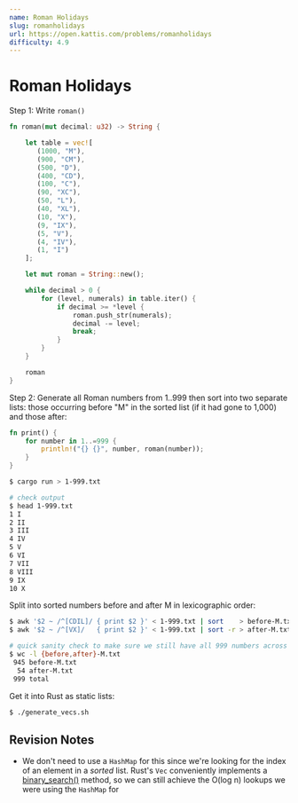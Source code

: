 ```yaml
---
name: Roman Holidays
slug: romanholidays
url: https://open.kattis.com/problems/romanholidays
difficulty: 4.9
---
```


# Roman Holidays

Step 1: Write `roman()`

```rust
fn roman(mut decimal: u32) -> String {

    let table = vec![
       (1000, "M"),
       (900, "CM"),
       (500, "D"),
       (400, "CD"),
       (100, "C"),
       (90, "XC"),
       (50, "L"),
       (40, "XL"),
       (10, "X"),
       (9, "IX"),
       (5, "V"),
       (4, "IV"),
       (1, "I")
    ];

    let mut roman = String::new();

    while decimal > 0 {        
        for (level, numerals) in table.iter() {
            if decimal >= *level {
                roman.push_str(numerals);
                decimal -= level;                
                break;
            }
        }                
    }

    roman
}
```

Step 2: Generate all Roman numbers from 1..999 then sort into two separate lists: those occurring before "M" in the sorted list (if it had gone to 1,000) and those after:

```rust
fn print() {
    for number in 1..=999 {
        println!("{} {}", number, roman(number));
    }
}
```

```bash
$ cargo run > 1-999.txt

# check output
$ head 1-999.txt
1 I
2 II
3 III
4 IV
5 V
6 VI
7 VII
8 VIII
9 IX
10 X
```

Split into sorted numbers before and after M in lexicographic order:

```bash
$ awk '$2 ~ /^[CDIL]/ { print $2 }' < 1-999.txt | sort    > before-M.txt
$ awk '$2 ~ /^[VX]/   { print $2 }' < 1-999.txt | sort -r > after-M.txt

# quick sanity check to make sure we still have all 999 numbers across the two files:
$ wc -l {before,after}-M.txt
 945 before-M.txt
  54 after-M.txt
 999 total
```

Get it into Rust as static lists:

```bash
$ ./generate_vecs.sh
```


## Revision Notes

- We don't need to use a `HashMap` for this since we're looking for the index of an element in a *sorted* list. Rust's `Vec` conveniently implements a [binary_search()](https://doc.rust-lang.org/stable/std/vec/struct.Vec.html#method.binary_search) method, so we can still achieve the O(log n) lookups we were using the `HashMap` for
